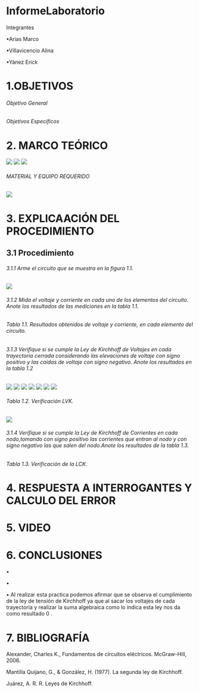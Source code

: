 # InformeLaboratorio

Integrantes

 •Arias Marco
 
 •Villavicencio Alina
  
 •Yánez Erick
 
# 1.OBJETIVOS

###### Objetivo General 

###### Objetivos Específicos

# 2. MARCO TEÓRICO

![](https://github.com/erickyanez1/IMG-KIRCHOFF/blob/main/Marco_teorico_map_1.png)
![](https://github.com/erickyanez1/IMG-KIRCHOFF/blob/main/Marco_teorico_map_2.png)
![](https://github.com/erickyanez1/IMG-KIRCHOFF/blob/main/Marco_teorico_map_3.png)

###### MATERIAL Y EQUIPO REQUERIDO

![](https://github.com/erickyanez1/IMG-KIRCHOFF/blob/main/mteriales.png)

# 3. EXPLICAACIÓN DEL PROCEDIMIENTO

## 3.1 Procedimiento

###### 3.1.1 Arme el circuito que se muestra en la figura 1.1.

![](https://github.com/erickyanez1/IMG-KIRCHOFF/blob/main/Figura%201.1.png)

###### 3.1.2 Mida el voltaje y corriente en cada uno de los elementos del circuito. Anote los resultados de las mediciones en la tabla 1.1.


###### Tabla 1.1. Resultados obtenidos de voltaje y corriente, en cada elemento del circuito.

###### 3.1.3  Verifique si se cumple la Ley de Kirchhoff de Voltajes en cada trayectoria cerrada  considerando las elevaciones de voltaje con signo positivo y las caídas de voltaje con signo negativo. Anote los resultados en la tabla 1.2

![](https://github.com/erickyanez1/IMG-KIRCHOFF/blob/main/img1_tabla2.png)
![](https://github.com/erickyanez1/IMG-KIRCHOFF/blob/main/img2_tabla2.png)
![](https://github.com/erickyanez1/IMG-KIRCHOFF/blob/main/img3_tabla2.png)
![](https://github.com/erickyanez1/IMG-KIRCHOFF/blob/main/img4_tabla2.png)
![](https://github.com/erickyanez1/IMG-KIRCHOFF/blob/main/img5_tabla2.png)
![](https://github.com/erickyanez1/IMG-KIRCHOFF/blob/main/img6_tabla2.png)
![](https://github.com/erickyanez1/IMG-KIRCHOFF/blob/main/img7_tabla2.png)

###### Tabla 1.2. Verificación LVK.

![](https://github.com/erickyanez1/IMG-KIRCHOFF/blob/main/img8_tabla2.png)

###### 3.1.4  Verifique si se cumple la Ley de Kirchhoff de Corrientes en cada nodo,tomando con signo positivo las corrientes que entran al nodo y con signo negativo las que salen del nodo.Anote los resultados de la tabla 1.3.


###### Tabla 1.3. Verificación de la LCK.

# 4. RESPUESTA A INTERROGANTES Y CALCULO DEL ERROR

# 5. VIDEO

# 6. CONCLUSIONES

•

•

• Al realizar esta practica podemos afirmar que se observa el cumplimiento de la ley de tensión de Kirchhoff ya que al sacar los voltajes de cada trayectoria y realizar la suma algebraica como lo indica esta ley nos da como resultado 0 .

# 7. BIBLIOGRAFÍA

Alexander, Charles K., Fundamentos de circuitos eléctricos. McGraw-Hill, 2006.

Mantilla Quijano, G., & González, H. (1977). La segunda ley de Kirchhoff.

Juárez, A. R. R. Leyes de Kirchhoff.



